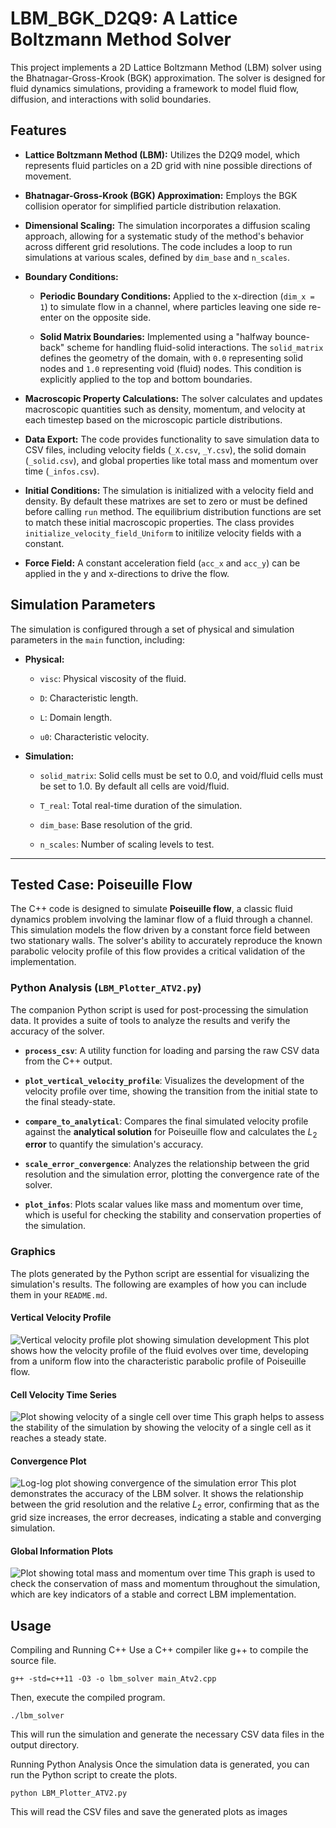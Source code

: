 # LBM_BGK_D2Q9: A Lattice Boltzmann Method Solver

This project implements a 2D Lattice Boltzmann Method (LBM) solver using the Bhatnagar-Gross-Krook (BGK) approximation. The solver is designed for fluid dynamics simulations, providing a framework to model fluid flow, diffusion, and interactions with solid boundaries.

## Features

* **Lattice Boltzmann Method (LBM):** Utilizes the D2Q9 model, which represents fluid particles on a 2D grid with nine possible directions of movement.

* **Bhatnagar-Gross-Krook (BGK) Approximation:** Employs the BGK collision operator for simplified particle distribution relaxation.

* **Dimensional Scaling:** The simulation incorporates a diffusion scaling approach, allowing for a systematic study of the method's behavior across different grid resolutions. The code includes a loop to run simulations at various scales, defined by `dim_base` and `n_scales`.

* **Boundary Conditions:**

    * **Periodic Boundary Conditions:** Applied to the x-direction (`dim_x = 1`) to simulate flow in a channel, where particles leaving one side re-enter on the opposite side.

    * **Solid Matrix Boundaries:** Implemented using a "halfway bounce-back" scheme for handling fluid-solid interactions. The `solid_matrix` defines the geometry of the domain, with `0.0` representing solid nodes and `1.0` representing void (fluid) nodes. This condition is explicitly applied to the top and bottom boundaries.

* **Macroscopic Property Calculations:** The solver calculates and updates macroscopic quantities such as density, momentum, and velocity at each timestep based on the microscopic particle distributions.

* **Data Export:** The code provides functionality to save simulation data to CSV files, including velocity fields (`_X.csv`, `_Y.csv`), the solid domain (`_solid.csv`), and global properties like total mass and momentum over time (`_infos.csv`).

* **Initial Conditions:** The simulation is initialized with a velocity field and density. By default these matrixes are set to zero or must be defined before calling `run` method. The equilibrium distribution functions are set to match these initial macroscopic properties. The class provides `initialize_velocity_field_Uniform` to initilize velocity fields with a constant.

* **Force Field:** A constant acceleration field (`acc_x` and `acc_y`) can be applied in the y and x-directions to drive the flow.

## Simulation Parameters

The simulation is configured through a set of physical and simulation parameters in the `main` function, including:

* **Physical:**

    * `visc`: Physical viscosity of the fluid.

    * `D`: Characteristic length.

    * `L`: Domain length.

    * `u0`: Characteristic velocity.

* **Simulation:**

    * `solid_matrix`: Solid cells must be set to 0.0, and void/fluid cells must be set to 1.0. By default all cells are void/fluid.
      
    * `T_real`: Total real-time duration of the simulation.

    * `dim_base`: Base resolution of the grid.

    * `n_scales`: Number of scaling levels to test.
  

---

## Tested Case: Poiseuille Flow

The C++ code is designed to simulate **Poiseuille flow**, a classic fluid dynamics problem involving the laminar flow of a fluid through a channel. This simulation models the flow driven by a constant force field between two stationary walls. The solver's ability to accurately reproduce the known parabolic velocity profile of this flow provides a critical validation of the implementation.

### Python Analysis (`LBM_Plotter_ATV2.py`)

The companion Python script is used for post-processing the simulation data. It provides a suite of tools to analyze the results and verify the accuracy of the solver.

* **`process_csv`**: A utility function for loading and parsing the raw CSV data from the C++ output.

* **`plot_vertical_velocity_profile`**: Visualizes the development of the velocity profile over time, showing the transition from the initial state to the final steady-state.

* **`compare_to_analytical`**: Compares the final simulated velocity profile against the **analytical solution** for Poiseuille flow and calculates the $L_2$ **error** to quantify the simulation's accuracy.

* **`scale_error_convergence`**: Analyzes the relationship between the grid resolution and the simulation error, plotting the convergence rate of the solver.

* **`plot_infos`**: Plots scalar values like mass and momentum over time, which is useful for checking the stability and conservation properties of the simulation.

### Graphics

The plots generated by the Python script are essential for visualizing the simulation's results. The following are examples of how you can include them in your `README.md`.

#### Vertical Velocity Profile
![Vertical velocity profile plot showing simulation development](docs/images/vertical_velocity_profile.png)
This plot shows how the velocity profile of the fluid evolves over time, developing from a uniform flow into the characteristic parabolic profile of Poiseuille flow.

#### Cell Velocity Time Series
![Plot showing velocity of a single cell over time](docs/images/cell_velocity_time_series.png)
This graph helps to assess the stability of the simulation by showing the velocity of a single cell as it reaches a steady state.

#### Convergence Plot
![Log-log plot showing convergence of the simulation error](docs/images/convergence_plot.png)
This plot demonstrates the accuracy of the LBM solver. It shows the relationship between the grid resolution and the relative $L_2$ error, confirming that as the grid size increases, the error decreases, indicating a stable and converging simulation.

#### Global Information Plots
![Plot showing total mass and momentum over time](docs/images/global_infos.png)
This graph is used to check the conservation of mass and momentum throughout the simulation, which are key indicators of a stable and correct LBM implementation.

## Usage

Compiling and Running C++
Use a C++ compiler like g++ to compile the source file.

`g++ -std=c++11 -O3 -o lbm_solver main_Atv2.cpp`

Then, execute the compiled program.

`./lbm_solver`

This will run the simulation and generate the necessary CSV data files in the output directory.

Running Python Analysis
Once the simulation data is generated, you can run the Python script to create the plots.

`python LBM_Plotter_ATV2.py`

This will read the CSV files and save the generated plots as images
